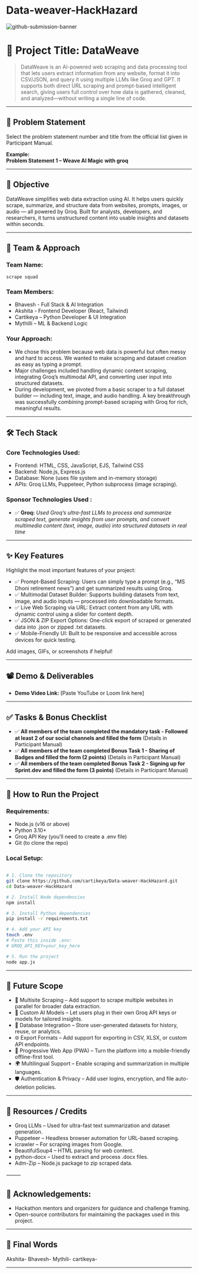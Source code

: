# Data-weaver-HackHazard


![github-submission-banner](https://github.com/user-attachments/assets/a1493b84-e4e2-456e-a791-ce35ee2bcf2f)

# 🚀 Project Title: DataWeave

> DataWeave is an AI-powered web scraping and data processing tool that lets users extract information from any website, format it into CSV/JSON, and query it using multiple LLMs like Groq and GPT. It supports both direct URL scraping and prompt-based intelligent search, giving users full control over how data is gathered, cleaned, and analyzed—without writing a single line of code.

---

## 📌 Problem Statement

Select the problem statement number and title from the official list given in Participant Manual.

**Example:**  
**Problem Statement 1 – Weave AI Magic with groq**

---

## 🎯 Objective

DataWeave simplifies web data extraction using AI. It helps users quickly scrape, summarize, and structure data from websites, prompts, images, or audio — all powered by Groq.
Built for analysts, developers, and researchers, it turns unstructured content into usable insights and datasets within seconds.

---

## 🧠 Team & Approach

### Team Name:  
`scrape squad`

### Team Members:  
- Bhavesh - Full Stack & AI Integration
- Akshita - Frontend Developer (React, Tailwind)
- Cartikeya – Python Developer & UI Integration
- Mythilli – ML & Backend Logic


### Your Approach:  
- We chose this problem because web data is powerful but often messy and hard to access. We wanted to make scraping and dataset creation as easy as typing a prompt.
- Major challenges included handling dynamic content scraping, integrating Groq’s multimodal API, and converting user input into structured datasets.
- During development, we pivoted from a basic scraper to a full dataset builder — including text, image, and audio handling. A key breakthrough was successfully combining prompt-based scraping with Groq for rich, meaningful results.

---

## 🛠️ Tech Stack

### Core Technologies Used:
- Frontend: HTML, CSS, JavaScript, EJS, Tailwind CSS
- Backend: Node.js, Express.js
- Database: None (uses file system and in-memory storage)
- APIs: Groq LLMs, Puppeteer, Python subprocess (image scraping).

### Sponsor Technologies Used :
- ✅ **Groq:** _Used Groq’s ultra-fast LLMs to process and summarize scraped text, generate insights from user prompts, and convert multimedia content (text, image, audio) into structured datasets in real time_  
---

## ✨ Key Features

Highlight the most important features of your project:

- ✅ Prompt-Based Scraping: Users can simply type a prompt (e.g., “MS Dhoni retirement news”) and get summarized results using Groq.
- ✅ Multimodal Dataset Builder: Supports building datasets from text, image, and audio inputs — processed into downloadable formats.
- ✅ Live Web Scraping via URL: Extract content from any URL with dynamic control using a slider for content depth.
- ✅ JSON & ZIP Export Options: One-click export of scraped or generated data into .json or zipped .txt datasets.
- ✅ Mobile-Friendly UI: Built to be responsive and accessible across devices for quick testing.

Add images, GIFs, or screenshots if helpful!

---

## 📽️ Demo & Deliverables

- **Demo Video Link:** [Paste YouTube or Loom link here]  

---

## ✅ Tasks & Bonus Checklist

- ✅ **All members of the team completed the mandatory task - Followed at least 2 of our social channels and filled the form** (Details in Participant Manual)  
- ✅ **All members of the team completed Bonus Task 1 - Sharing of Badges and filled the form (2 points)**  (Details in Participant Manual)
- ✅ **All members of the team completed Bonus Task 2 - Signing up for Sprint.dev and filled the form (3 points)**  (Details in Participant Manual)

---

## 🧪 How to Run the Project

### Requirements:
-	Node.js (v16 or above)
-	Python 3.10+
-	Groq API Key (you’ll need to create a .env file)
-	Git (to clone the repo)

### Local Setup:
```bash

# 1. Clone the repository
git clone https://github.com/cartikeya/Data-weaver-HackHazard.git
cd Data-weaver-HackHazard

# 2. Install Node dependencies
npm install

# 3. Install Python dependencies
pip install -r requirements.txt

# 4. Add your API key
touch .env
# Paste this inside .env:
# GROQ_API_KEY=your_key_here

# 5. Run the project
node app.js
```

---

## 🧬 Future Scope



- 🔗 Multisite Scraping – Add support to scrape multiple websites in parallel for broader data extraction.
- 🧠 Custom AI Models – Let users plug in their own Groq API keys or models for tailored insights.
- 💾 Database Integration – Store user-generated datasets for history, reuse, or analytics.
- 🌐 Export Formats – Add support for exporting in CSV, XLSX, or custom API endpoints.
- 📱 Progressive Web App (PWA) – Turn the platform into a mobile-friendly offline-first tool.
- 🌍 Multilingual Support – Enable scraping and summarization in multiple languages.
- 🛡️ Authentication & Privacy – Add user logins, encryption, and file auto-deletion policies.

---

## 📎 Resources / Credits

- Groq LLMs – Used for ultra-fast text summarization and dataset generation.
- Puppeteer – Headless browser automation for URL-based scraping.
- icrawler – For scraping images from Google.
- BeautifulSoup4 – HTML parsing for web content.
- python-docx – Used to extract and process .docx files.
- Adm-Zip – Node.js package to zip scraped data.


⸻

## 🙌 Acknowledgements:
- Hackathon mentors and organizers for guidance and challenge framing.
- Open-source contributors for maintaining the packages used in this project.

---

## 🏁 Final Words

Akshita-
Bhavesh-
Mythili-
cartikeya-

---
